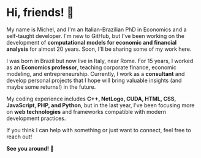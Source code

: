 # Hi, friends! 👋

My name is Michel, and I'm an Italian-Brazilian PhD in Economics and a self-taught developer.
I'm new to GitHub, but I've been working on the development of **computational models for economic and financial analysis** for almost 20 years. Soon, I'll be sharing some of my work here.

I was born in Brazil but now live in Italy, near Rome. For 15 years, I worked as an **Economics professor**, teaching corporate finance, economic modeling, and entrepreneurship. Currently, I work as a **consultant** and develop personal projects that I hope will bring valuable insights (and maybe some returns!) in the future.

My coding experience includes **C++, NetLogo, CUDA, HTML, CSS, JavaScript, PHP, and Python**, but in the last year, I've been focusing more on **web technologies** and frameworks compatible with modern development practices.

If you think I can help with something or just want to connect, feel free to reach out!


**See you around! 🚀**
